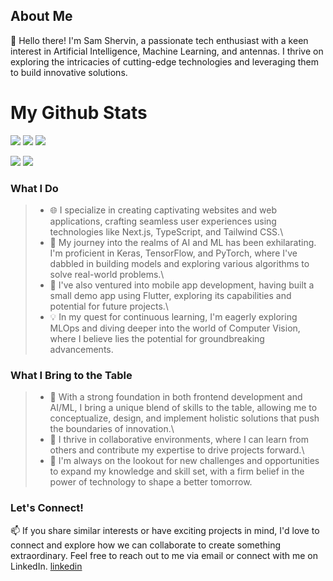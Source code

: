 ## About Me
👋 Hello there! I'm Sam Shervin, a passionate tech enthusiast with a keen interest in Artificial Intelligence, Machine Learning, and antennas. I thrive on exploring the intricacies of cutting-edge technologies and leveraging them to build innovative solutions.

# My Github Stats

![](http://github-profile-summary-cards.vercel.app/api/cards/profile-details?username=sam-shervin&theme=vision_friendly_dark)
![](http://github-profile-summary-cards.vercel.app/api/cards/repos-per-language?username=sam-shervin&theme=vision_friendly_dark)
![](http://github-profile-summary-cards.vercel.app/api/cards/most-commit-language?username=sam-shervin&theme=vision_friendly_dark)

![](http://github-profile-summary-cards.vercel.app/api/cards/stats?username=sam-shervin&theme=vision_friendly_dark)
![](http://github-profile-summary-cards.vercel.app/api/cards/productive-time?username=sam-shervin&theme=vision_friendly_dark&utcOffset=8)

### What I Do
>- 🌐 I specialize in creating captivating websites and web applications, crafting seamless user experiences using technologies like Next.js, TypeScript, and Tailwind CSS.\
>- 🤖 My journey into the realms of AI and ML has been exhilarating. I'm proficient in Keras, TensorFlow, and PyTorch, where I've dabbled in building models and exploring various algorithms to solve real-world problems.\
>- 📱 I've also ventured into mobile app development, having built a small demo app using Flutter, exploring its capabilities and potential for future projects.\
>- 💡 In my quest for continuous learning, I'm eagerly exploring MLOps and diving deeper into the world of Computer Vision, where I believe lies the potential for groundbreaking advancements.
### What I Bring to the Table
>- 🚀 With a strong foundation in both frontend development and AI/ML, I bring a unique blend of skills to the table, allowing me to conceptualize, design, and implement holistic solutions that push the boundaries of innovation.\
>- 🤝 I thrive in collaborative environments, where I can learn from others and contribute my expertise to drive projects forward.\
>- 🌱 I'm always on the lookout for new challenges and opportunities to expand my knowledge and skill set, with a firm belief in the power of technology to shape a better tomorrow.
### Let's Connect!
📫 If you share similar interests or have exciting projects in mind, I'd love to connect and explore how we can collaborate to create something extraordinary. Feel free to reach out to me via email or connect with me on LinkedIn. [linkedin](https://www.linkedin.com/in/sam-shervin/)



<!--
**sam-shervin/sam-shervin** is a ✨ _special_ ✨ repository because its `README.md` (this file) appears on your GitHub profile.

Here are some ideas to get you started:

- 🔭 I’m currently working on ...
- 🌱 I’m currently learning ...
- 👯 I’m looking to collaborate on ...
- 🤔 I’m looking for help with ...
- 💬 Ask me about ...
- 📫 How to reach me: ...
- 😄 Pronouns: ...
- ⚡ Fun fact: ...
-->
